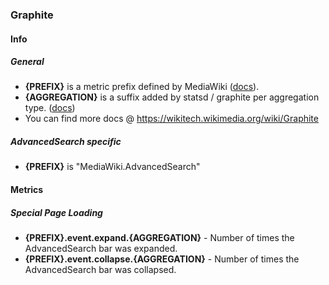 ### Graphite

#### Info

##### General

* **{PREFIX}** is a metric prefix defined by MediaWiki ([docs](https://www.mediawiki.org/wiki/Manual:$wgStatsdMetricPrefix)).
* **{AGGREGATION}** is a suffix added by statsd / graphite per aggregation type. ([docs](https://wikitech.wikimedia.org/wiki/Graphite#Extended_properties))
* You can find more docs @ https://wikitech.wikimedia.org/wiki/Graphite

##### AdvancedSearch specific

* **{PREFIX}** is "MediaWiki.AdvancedSearch"

#### Metrics

##### Special Page Loading

* **{PREFIX}.event.expand.{AGGREGATION}** - Number of times the AdvancedSearch bar was expanded.
* **{PREFIX}.event.collapse.{AGGREGATION}** - Number of times the AdvancedSearch bar was collapsed.
